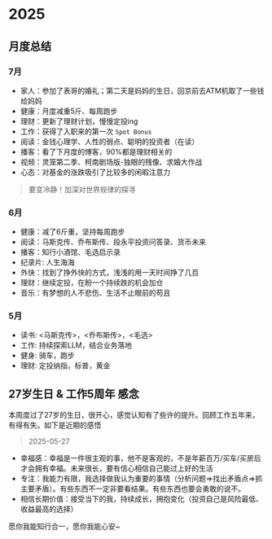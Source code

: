 # 2025

## 月度总结

### 7月

- 家人：参加了表哥的婚礼；第二天是妈妈的生日，回京前去ATM机取了一些钱给妈妈
- 健康：月度减重5斤、每周跑步
- 理财：更新了理财计划，慢慢定投ing
- 工作：获得了入职来的第一次 `Spot Bonus`
- 阅读：金钱心理学、人性的弱点、聪明的投资者（在读）
- 播客：看了下月度的博客，90%都是理财相关的
- 视频：灵笼第二季、柯南剧场版-独眼的残像、求婚大作战
- 心态：对基金的涨跌吸引了比较多的闲暇注意力
> 要变冷静！加深对世界规律的探寻

### 6月

- 健康：减了6斤重，坚持每周跑步
- 阅读：马斯克传、乔布斯传、段永平投资问答录、货币未来
- 播客：知行小酒馆、毛选启示录
- 纪录片: 人生海海
- 外快：找到了挣外快的方式，浅浅的用一天时间挣了几百
- 理财：继续定投，在盼一个持续跌的机会加仓
- 音乐：有梦想的人不悲伤、生活不止眼前的苟且

### 5月

- 读书: <马斯克传>，<乔布斯传>，<毛选>
- 工作: 持续探索LLM，结合业务落地
- 健身: 骑车，跑步
- 理财: 定投纳指，标普，黄金

## 27岁生日 & 工作5周年 感念 

本周度过了27岁的生日，很开心，感觉认知有了些许的提升。回顾工作五年来，有得有失。如下是近期的感悟

> 2025-05-27

- 幸福感：幸福是一件很主观的事，他不是客观的，不是年薪百万/买车/买房后才会拥有幸福。未来很长，要有信心相信自己能过上好的生活
- 专注：我能力有限，我选择做我认为重要的事情（分析问题=>找出矛盾点=>抓主要矛盾）。有些东西不一定非要看结果。有些东西也要会勇敢的说不。
- 相信长期价值：接受当下的我，持续成长，拥抱变化（投资自己是风险最低、收益最高的选择）

愿你我能知行合一，愿你我能心安~